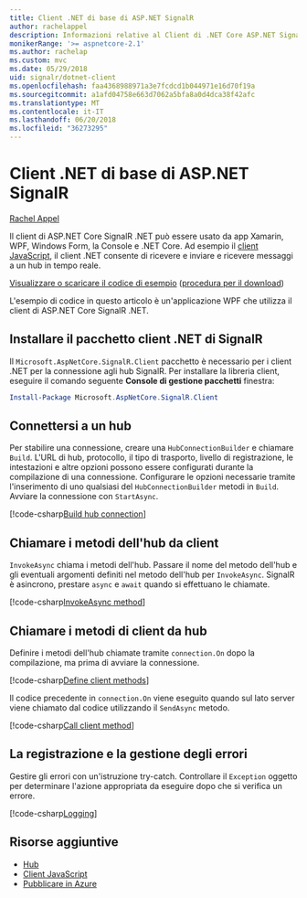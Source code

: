 ```yaml
---
title: Client .NET di base di ASP.NET SignalR
author: rachelappel
description: Informazioni relative al Client di .NET Core ASP.NET SignalR
monikerRange: '>= aspnetcore-2.1'
ms.author: rachelap
ms.custom: mvc
ms.date: 05/29/2018
uid: signalr/dotnet-client
ms.openlocfilehash: faa4368988971a3e7fcdcd1b044971e16d70f19a
ms.sourcegitcommit: a1afd04758e663d7062a5bfa8a0d4dca38f42afc
ms.translationtype: MT
ms.contentlocale: it-IT
ms.lasthandoff: 06/20/2018
ms.locfileid: "36273295"
---
```

# <a name="aspnet-core-signalr-net-client"></a>Client .NET di base di ASP.NET SignalR

[Rachel Appel](http://twitter.com/rachelappel)

Il client di ASP.NET Core SignalR .NET può essere usato da app Xamarin, WPF, Windows Form, la Console e .NET Core. Ad esempio il [client JavaScript](xref:signalr/javascript-client), il client .NET consente di ricevere e inviare e ricevere messaggi a un hub in tempo reale.

[Visualizzare o scaricare il codice di esempio](https://github.com/aspnet/Docs/tree/live/aspnetcore/signalr/dotnet-client/sample) ([procedura per il download](xref:tutorials/index#how-to-download-a-sample))

L'esempio di codice in questo articolo è un'applicazione WPF che utilizza il client di ASP.NET Core SignalR .NET.

## <a name="install-the-signalr-net-client-package"></a>Installare il pacchetto client .NET di SignalR

Il `Microsoft.AspNetCore.SignalR.Client` pacchetto è necessario per i client .NET per la connessione agli hub SignalR. Per installare la libreria client, eseguire il comando seguente **Console di gestione pacchetti** finestra:

```powershell
Install-Package Microsoft.AspNetCore.SignalR.Client
```

## <a name="connect-to-a-hub"></a>Connettersi a un hub

Per stabilire una connessione, creare una `HubConnectionBuilder` e chiamare `Build`. L'URL di hub, protocollo, il tipo di trasporto, livello di registrazione, le intestazioni e altre opzioni possono essere configurati durante la compilazione di una connessione. Configurare le opzioni necessarie tramite l'inserimento di uno qualsiasi del `HubConnectionBuilder` metodi in `Build`. Avviare la connessione con `StartAsync`.

[!code-csharp[Build hub connection](dotnet-client/sample/signalrchatclient/MainWindow.xaml.cs?highlight=15-17,33)]

## <a name="call-hub-methods-from-client"></a>Chiamare i metodi dell'hub da client

`InvokeAsync` chiama i metodi dell'hub. Passare il nome del metodo dell'hub e gli eventuali argomenti definiti nel metodo dell'hub per `InvokeAsync`. SignalR è asincrono, prestare `async` e `await` quando si effettuano le chiamate.

[!code-csharp[InvokeAsync method](dotnet-client/sample/signalrchatclient/MainWindow.xaml.cs?range=48-49)]

## <a name="call-client-methods-from-hub"></a>Chiamare i metodi di client da hub

Definire i metodi dell'hub chiamate tramite `connection.On` dopo la compilazione, ma prima di avviare la connessione.

[!code-csharp[Define client methods](dotnet-client/sample/signalrchatclient/MainWindow.xaml.cs?range=22-29)]

Il codice precedente in `connection.On` viene eseguito quando sul lato server viene chiamato dal codice utilizzando il `SendAsync` metodo.

[!code-csharp[Call client method](dotnet-client/sample/signalrchat/hubs/chathub.cs?range=8-11)]

## <a name="error-handling-and-logging"></a>La registrazione e la gestione degli errori

Gestire gli errori con un'istruzione try-catch. Controllare il `Exception` oggetto per determinare l'azione appropriata da eseguire dopo che si verifica un errore.

[!code-csharp[Logging](dotnet-client/sample/signalrchatclient/MainWindow.xaml.cs?range=46-54)]

## <a name="additional-resources"></a>Risorse aggiuntive

* [Hub](xref:signalr/hubs)
* [Client JavaScript](xref:signalr/javascript-client)
* [Pubblicare in Azure](xref:signalr/publish-to-azure-web-app)